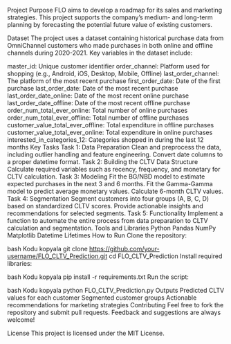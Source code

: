 Project Purpose
FLO aims to develop a roadmap for its sales and marketing strategies. This project supports the company’s medium- and long-term planning by forecasting the potential future value of existing customers.

Dataset
The project uses a dataset containing historical purchase data from OmniChannel customers who made purchases in both online and offline channels during 2020-2021. Key variables in the dataset include:

master_id: Unique customer identifier
order_channel: Platform used for shopping (e.g., Android, iOS, Desktop, Mobile, Offline)
last_order_channel: The platform of the most recent purchase
first_order_date: Date of the first purchase
last_order_date: Date of the most recent purchase
last_order_date_online: Date of the most recent online purchase
last_order_date_offline: Date of the most recent offline purchase
order_num_total_ever_online: Total number of online purchases
order_num_total_ever_offline: Total number of offline purchases
customer_value_total_ever_offline: Total expenditure in offline purchases
customer_value_total_ever_online: Total expenditure in online purchases
interested_in_categories_12: Categories shopped in during the last 12 months
Key Tasks
Task 1: Data Preparation
Clean and preprocess the data, including outlier handling and feature engineering.
Convert date columns to a proper datetime format.
Task 2: Building the CLTV Data Structure
Calculate required variables such as recency, frequency, and monetary for CLTV calculation.
Task 3: Modeling
Fit the BG/NBD model to estimate expected purchases in the next 3 and 6 months.
Fit the Gamma-Gamma model to predict average monetary values.
Calculate 6-month CLTV values.
Task 4: Segmentation
Segment customers into four groups (A, B, C, D) based on standardized CLTV scores.
Provide actionable insights and recommendations for selected segments.
Task 5: Functionality
Implement a function to automate the entire process from data preparation to CLTV calculation and segmentation.
Tools and Libraries
Python
Pandas
NumPy
Matplotlib
Datetime
Lifetimes
How to Run
Clone the repository:

bash
Kodu kopyala
git clone https://github.com/your-username/FLO_CLTV_Prediction.git
cd FLO_CLTV_Prediction
Install required libraries:

bash
Kodu kopyala
pip install -r requirements.txt
Run the script:

bash
Kodu kopyala
python FLO_CLTV_Prediction.py
Outputs
Predicted CLTV values for each customer
Segmented customer groups
Actionable recommendations for marketing strategies
Contributing
Feel free to fork the repository and submit pull requests. Feedback and suggestions are always welcome!

License
This project is licensed under the MIT License.
